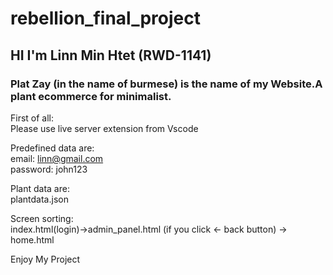 # rebellion_final_project

## HI I'm Linn Min Htet (RWD-1141)

### Plat Zay (in the name of burmese) is the name of my Website.A plant ecommerce for minimalist.

First of all:\
Please use live server extension from Vscode

Predefined data are:\
email: linn@gmail.com\
password: john123

Plant data are:\
plantdata.json


Screen sorting:\
index.html(login)->admin_panel.html (if you click <- back button) -> home.html


Enjoy My Project




